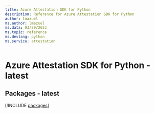 ```yaml
---
title: Azure Attestation SDK for Python
description: Reference for Azure Attestation SDK for Python
author: lmazuel
ms.author: lmazuel
ms.data: 03/29/2023
ms.topic: reference
ms.devlang: python
ms.service: attestation
---
```

# Azure Attestation SDK for Python - latest
## Packages - latest
[!INCLUDE [packages](attestation-index.md)]